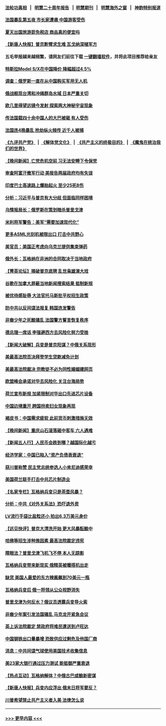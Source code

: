 #### [法轮功真相](https://github.com/gfw-breaker/truth/blob/master/README.md?t=0) &nbsp;&nbsp;|&nbsp;&nbsp; [明慧二十周年报告](https://github.com/gfw-breaker/mh-reports/blob/master/README.md?t=0) &nbsp;&nbsp;|&nbsp;&nbsp;[明慧期刊](https://github.com/gfw-breaker/mh-qikan) &nbsp;&nbsp;|&nbsp;&nbsp; [明慧海外之窗](https://github.com/gfw-breaker/mh-news/blob/master/README.md?t=0) &nbsp;&nbsp;|&nbsp;&nbsp; [神韵特别报道](https://github.com/gfw-breaker/mh-news/blob/master/shenyun.md?t=0)
#### [法国暴乱第五夜 市长家遭袭 中国游客受伤](../pages/nsc418/n14026761.md?t=07022143) 
#### [夏天出国旅游逛免税店 商品真的便宜吗](../pages/nsc418/n14023944.md?t=07022143) 
#### [【新唐人快报】普京断臂求生难 瓦戈纳深植军方](../pages/nsc418/n14026462.md?t=07022143) 
#### 五毛举报越来越频繁，请网友们前往下载 [一键翻墙软件](https://github.com/gfw-breaker/ssr-accounts)，并将此项目推荐给亲友
#### [特斯拉Model S/X在中国降价 降幅超过4.5%](../pages/nsc418/n14026453.md?t=07022143) 
#### [调查：俄罗斯一直在从中国购买军用无人机](../pages/nsc418/n14026441.md?t=07022143) 
#### [俄战舰现台湾和冲绳群岛水域 日本严重关切](../pages/nsc418/n14026365.md?t=07022143) 
#### [欧几里得望远镜今发射 探索两大神秘宇宙现象](../pages/nsc418/n14026366.md?t=07022143) 
#### [传法国载四十余中国人的大巴被砸 有人受伤](../pages/nsc418/n14026253.md?t=07022143) 
#### [法国连4晚暴乱 抢劫纵火频传 近千人被捕](../pages/nsc418/n14026259.md?t=07022143) 
#### [《九评共产党》](https://github.com/begood0513/9ping.md/blob/master/README.md) &nbsp;|&nbsp; [《解体党文化》](../../../../jtdwh.md/blob/master/README.md)  &nbsp;|&nbsp; [《共产主义的终极目的》](../../../../gczydzjmd.md/blob/master/README.md) &nbsp;|&nbsp; [《魔鬼在统治我们的世界》](../../../../mgztzwmdsj.md/blob/master/README.md) 
#### [【晚间新闻】亡党危机空前 习无法安睡下令保党](../pages/nsc418/n14026224.md?t=07022143) 
#### [审查阿富汗撤军行动 美报告两届政府均有失误](../pages/nsc418/n14026166.md?t=07022143) 
#### [印度巴士高速路上爆胎起火 至少25死8伤](../pages/nsc418/n14026191.md?t=07022143) 
#### [分析：习近平与普京有大分歧 但面临同样困境](../pages/nsc418/n14025926.md?t=07022143) 
#### [乌情报局长：俄罗斯在策划暗杀普里戈津](../pages/nsc418/n14026096.md?t=07022143) 
#### [米利将军警告：美军“需要加速现代化”](../pages/nsc418/n14026055.md?t=07022143) 
#### [更多ASML光刻机被限出口 打击中共野心](../pages/nsc418/n14025979.md?t=07022143) 
#### [美官员：美国正考虑向乌克兰提供集束弹药](../pages/nsc418/n14025934.md?t=07022143) 
#### [俄外长：瓦格纳在非洲的合同取决于当地政府](../pages/nsc418/n14025985.md?t=07022143) 
#### [【菁英论坛】捅破普京底牌 乱世枭雄演大戏](../pages/nsc418/n14025962.md?t=07022143) 
#### [谷歌在加拿大屏蔽当地新闻搜索结果 抵制新规](../pages/nsc418/n14025956.md?t=07022143) 
#### [被优待感耻辱 大法官托马斯批平权招生政策](../pages/nsc418/n14025882.md?t=07022143) 
#### [防中共以反间谍法报复 韩国连发警告](../pages/nsc418/n14025901.md?t=07022143) 
#### [非裔少年之死酿骚乱 法国警方誓言恢复秩序](../pages/nsc418/n14025826.md?t=07022143) 
#### [德总理一席话 李强避西方去风险化努力受挫](../pages/nsc418/n14025856.md?t=07022143) 
#### [【新闻大破解】兵变是普京阳谋？中俄关系现形](../pages/nsc418/n14025761.md?t=07022143) 
#### [美最高法院否决拜登学生贷款减免计划](../pages/nsc418/n14025847.md?t=07022143) 
#### [美最高法院裁决 宗教徒不必为同性婚姻建网页](../pages/nsc418/n14025751.md?t=07022143) 
#### [欧盟峰会承诺对华去风险化 关注台海局势](../pages/nsc418/n14025743.md?t=07022143) 
#### [荷兰宣布新规 加紧限制对华出口先进芯片设备](../pages/nsc418/n14025681.md?t=07022143) 
#### [中国边境重开 跨国拐卖妇女现象再现](../pages/nsc418/n14025659.md?t=07022143) 
#### [褐皮书：中国需求疲软 此前货币刺激措施无效](../pages/nsc418/n14025565.md?t=07022143) 
#### [【晚间新闻】重庆山石滚落砸中客车 六人遇难](../pages/nsc418/n14025587.md?t=07022143) 
#### [【新闻五人行】人民币会跌到哪？越国际化越亏](../pages/nsc418/n14025270.md?t=07022143) 
#### [经济学家：中国已陷入“资产负债表衰退”](../pages/nsc418/n14025366.md?t=07022143) 
#### [获川普称赞 民主党总统参选人小肯尼迪感荣幸](../pages/nsc418/n14025023.md?t=07022143) 
#### [美国荷兰联手打击中共芯片制造业](../pages/nsc418/n14025247.md?t=07022143) 
#### [【名家专栏】瓦格纳兵变只是茶壶风暴？](../pages/nsc418/n14024996.md?t=07022143) 
#### [分析：中共《对外关系法》恐吓退外资](../pages/nsc418/n14025071.md?t=07022143) 
#### [LV流行手袋比盐粒还小 拍出6.3万美元身价](../pages/nsc418/n14025129.md?t=07022143) 
#### [【远见快评】普京大清洗开始 更大风暴酝酿中](../pages/nsc418/n14025028.md?t=07022143) 
#### [哈佛等招生涉种族因素 最高法院裁定违宪](../pages/nsc418/n14025044.md?t=07022143) 
#### [障眼法？普里戈津飞机飞不停 本人无踪影](../pages/nsc418/n14025103.md?t=07022143) 
#### [瓦格纳兵变带来新现实 俄精英被曝搭机出走](../pages/nsc418/n14025029.md?t=07022143) 
#### [缺货 美国人最爱的东方辣酱飙到70美元一瓶](../pages/nsc418/n14025070.md?t=07022143) 
#### [瓦格纳兵变后 俄一将领从公众视野消失](../pages/nsc418/n14024995.md?t=07022143) 
#### [普里戈津为何反水？俄议员透露兵变导火索](../pages/nsc418/n14024935.md?t=07022143) 
#### [非裔少年案引发法国骚乱 马克龙开紧急会议](../pages/nsc418/n14024887.md?t=07022143) 
#### [英上诉法院裁定 禁政府将难民遣送到卢旺达](../pages/nsc418/n14024888.md?t=07022143) 
#### [中国钢铁出口量暴增 恐致供应过剩危及他国厂商](../pages/nsc418/n14024808.md?t=07022143) 
#### [消息：中共间谍气球使用美国技术收集信息](../pages/nsc418/n14024759.md?t=07022143) 
#### [美23家大银行通过压力测试 能抵御严重衰退](../pages/nsc418/n14024622.md?t=07022143) 
#### [【热点互动】瓦格纳解体？中俄古巴或酿新密谋](../pages/nsc418/n14024508.md?t=07022143) 
#### [【新唐人快报】兵变内应浮出 俄末日将军要反？](../pages/nsc418/n14024483.md?t=07022143) 
#### [川普希望禁止共产主义者入美 法律怎么说](../pages/nsc418/n14024328.md?t=07022143) 

----
#### [ >>> 更早内容 <<< ](../indexes/nsc418-earlier.md)
